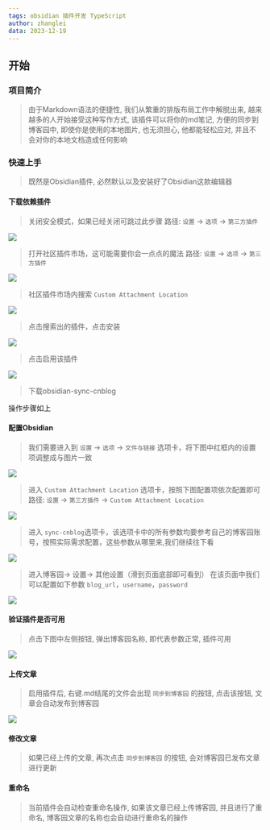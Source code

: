 ```yaml
---
tags: obsidian 插件开发 TypeScript
author: zhanglei
data: 2023-12-19
---
```


## 开始
### 项目简介
> 由于Markdown语法的便捷性, 我们从繁重的排版布局工作中解脱出来, 越来越多的人开始接受这种写作方式, 该插件可以将你的md笔记, 方便的同步到博客园中, 即使你是使用的本地图片, 也无须担心, 他都能轻松应对, 并且不会对你的本地文档造成任何影响

### 快速上手
> 既然是Obsidian插件, 必然默认以及安装好了Obsidian这款编辑器

#### 下载依赖插件
>关闭安全模式，如果已经关闭可跳过此步骤
>路径:  `设置` -> `选项` -> `第三方插件` 

![](https://img2023.cnblogs.com/blog/2395785/202312/2395785-20231225153039439-730338389.png)


> 打开社区插件市场，这可能需要你会一点点的魔法
> 路径:  `设置` -> `选项` -> `第三方插件` 

![](https://img2023.cnblogs.com/blog/2395785/202312/2395785-20231225153040008-1097325003.png)

> 社区插件市场内搜索 `Custom Attachment Location`

![](https://img2023.cnblogs.com/blog/2395785/202312/2395785-20231225153040385-1144361996.png)


> 点击搜索出的插件，点击安装

![](https://img2023.cnblogs.com/blog/2395785/202312/2395785-20231225153040809-1276908773.png)


> 点击启用该插件

![](https://img2023.cnblogs.com/blog/2395785/202312/2395785-20231225153041280-1552334496.png)



> 下载obsidian-sync-cnblog

操作步骤如上


#### 配置Obsidian
> 我们需要进入到 `设置` -> `选项` -> `文件与链接` 选项卡，将下图中红框内的设置项调整成与图片一致


![](https://img2023.cnblogs.com/blog/2395785/202312/2395785-20231225153041808-1595238013.png)


> 进入 `Custom Attachment Location` 选项卡，按照下图配置项依次配置即可
> 路径: `设置` -> `第三方插件` -> `Custom Attachment Location`

 ![](https://img2023.cnblogs.com/blog/2395785/202312/2395785-20231225153042334-1751724213.png)

> 进入 `sync-cnblog`选项卡，该选项卡中的所有参数均要参考自己的博客园账号，按照实际需求配置，这些参数从哪里来,我们继续往下看

![](https://img2023.cnblogs.com/blog/2395785/202312/2395785-20231225153047775-1126706784.png)

> 进入博客园-> 设置-> 其他设置（滑到页面底部即可看到）
> 在该页面中我们可以配置如下参数  `blog_url`，`username`，`password`

![](https://img2023.cnblogs.com/blog/2395785/202312/2395785-20231225153048161-804891030.png)

#### 验证插件是否可用
> 点击下图中左侧按钮, 弹出博客园名称, 即代表参数正常, 插件可用

![](https://img2023.cnblogs.com/blog/2395785/202312/2395785-20231225153048578-192166628.png)

#### 上传文章
> 启用插件后, 右键.md结尾的文件会出现 `同步到博客园` 的按钮, 点击该按钮, 文章会自动发布到博客园

![](https://img2023.cnblogs.com/blog/2395785/202312/2395785-20231225153049000-2095278408.png)

#### 修改文章
> 如果已经上传的文章, 再次点击 `同步到博客园` 的按钮, 会对博客园已发布文章进行更新

#### 重命名
> 当前插件会自动检查重命名操作, 如果该文章已经上传博客园, 并且进行了重命名, 博客园文章的名称也会自动进行重命名的操作
